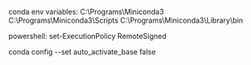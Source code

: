 conda env variables: C:\Programs\Miniconda3 C:\Programs\Miniconda3\Scripts C:\Programs\Miniconda3\Library\bin

powershell: set-ExecutionPolicy RemoteSigned

conda config --set auto_activate_base false
